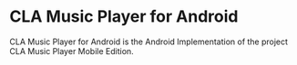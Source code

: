 # CLA Music Player for Android

CLA Music Player for Android is the Android Implementation of the project CLA Music Player Mobile Edition.
